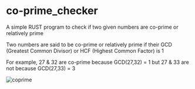 # co-prime_checker
A simple RUST program to check if two given numbers are co-prime or relatively prime

Two numbers are said to be co-prime or relatively prime if their GCD (Greatest Common Divisor) or HCF (Highest Common Factor) is 1

For example, 27 & 32 are co-prime because GCD(27,32) = 1 but 27 & 33 are not because GCD(27,33) = 3

![coprime](https://user-images.githubusercontent.com/82666308/194804417-1f986f8a-d1d5-4f73-ac10-1d7551ef15f4.JPG)
